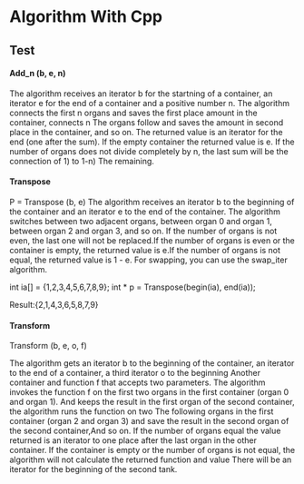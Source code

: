 # Algorithm With Cpp 

## Test 

#### Add_n (b, e, n)

The algorithm receives an iterator b for the startning of a container, an iterator e for the end of a container and a positive number n.
The algorithm connects the first n organs and saves the first place amount in the container, connects n
The organs follow and saves the amount in second place in the container, and so on.
The returned value is an iterator for the end (one after the sum).
If the empty container the returned value is e.
If the number of organs does not divide completely by n, the last sum will be the connection of 1) to 1-n)
The remaining.

#### Transpose

P = Transpose (b, e)
The algorithm receives an iterator b to the beginning of the container and an iterator e to the end of the container.
The algorithm switches between two adjacent organs, between organ 0 and organ 1, between organ 2 and organ 3, and so on.
If the number of organs is not even, the last one will not be replaced.If the number of organs is even or the container is empty, the returned value is e.If the number of organs is not equal, the returned value is 1 - e.
For swapping, you can use the swap_iter algorithm.

int ia[] = {1,2,3,4,5,6,7,8,9};
int * p = Transpose(begin(ia), end(ia));

Result:{2,1,4,3,6,5,8,7,9}

#### Transform 

Transform (b, e, o, f)

The algorithm gets an iterator b to the beginning of the container, an iterator to the end  of a container, a third iterator o to the beginning
Another container and function f that accepts two parameters. The algorithm invokes the function f on the first two organs in the first container (organ 0 and organ 1). And keeps the result in the first organ of the second container, the algorithm runs the function on two
The following organs in the first container (organ 2 and organ 3) and save the result in the second organ of the second container,And so on.
If the number of organs equal the value returned is an iterator to one place after the last organ in the other container.
If the container is empty or the number of organs is not equal, the algorithm will not calculate the returned function and value
There will be an iterator for the beginning of the second tank.

